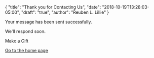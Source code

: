 {
	"title": "Thank you for Contacting Us",
	"date": "2018-10-19T13:28:03-05:00",
	"draft": "true",
	"author": "Reuben L. Lillie"
}

Your message has been sent successfully.

We'll respond soon.

<span class="give-button">[Make a Gift][church_gift]</span>

<span class="give-button">[Go to the home page][home]</span>

[church_gift]: https://secure.egsnetwork.com/donate/9B26B96F2E1246C "Give to LoopNaz through the Chicago Central District"
[home]: /
